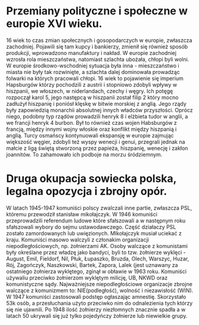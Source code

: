 # Przemiany polityczne i społeczne w europie XVI wieku.
16 wiek to czas zmian społecznych i gosopodarczych w europie, zwłaszcza zachodniej. Pojawili się tam kupcy i bankierzy, zmienił się również sposób produkcji, wprowadzono manufaktury i nakład. W europie zachodniej wzrosła rola mieszczaństwa, natomiast szlachta ubożała, chłopi byli wolni. W europie środkowo-wschodniej sytuacja była inna - mieszczaństwo i miasta nie były tak rozwinięte, a szlachta dalej dominowała prowadząc folwarki na których pracowali chłopi. 16 wiek to pojawienie się imperium Hapsburgów którzy pochodzili z austrii i stopniowo zdobyli wpływy w hiszpanii, we włoszech, w niderlandach, czechy i węgry. Ich potęgę rozpoczął karol 5, jego następcą w hiszpanii został filip 2 który mocno zadłużył hiszpanię i poniósł klęskę w bitwie morskiej z anglią. Jego rządy były zapowiedzią monarchii absolutnej innych władców przyszłości. Oprócz niego, podobny typ rządów prowadzili henryk 8 i elżbieta tudor w anglii, a we francji henryk 4 burbon. Był to również czas wojen Habsburgów z francją, między innymi wojny włoskie oraz konflikt między hiszpanią i anglią. Turcy osmańscy kontynuowali ekspansję w europie zajmując większość węgier, zdobyli też wyspy wenecji i genui, przegrali jednak na małcie z ligą świętą stworzoną przez papieża, hiszpanię, wenecję i zakłon joannitów. To zahamowało ich podboje na morzu śródziemnym.
# Druga okupacja sowiecka polska, legalna opozycja i zbrojny opór.
W latach 1945-1947 komuniści polscy zwalczali inne partie, zwłaszcza PSL, któremu przewodził stanisław mikołajczyk. W 1946 komuniści przeprowadzili referendum ludowe które sfałszowali a w następnym roku sfałszowali wybory do sejmu ustawodawczego. Część działaczy PSL zostało zamordowanych lub uwięzionych. MIkołajczyk musiał uciekać z kraju. Komuniści masowo walczyli z członakim organizacji niepodległościowych, np. żołnierzami AK. Osoby walczące z komunistami były określane przez władzę jako bandyci, byli to tzw. żołnierze wyklęci - August, Emil, Fieldorf, Nil, Płuk, Łupaszko, Bruzda, Olech, Warszyc, Huzar, Rój, Zagończyk, Naszkowski, Bartek, Zapora, Lalek (jest uznawany za ostatniego żołnierza wyklętego, zginął w obławie w 1963 roku. Komuniści używaliu przeciwko żołnierzom wyklętym milicję, UB, NKWD oraz komunistyczne sądy. Najważniejsze niepodległościowe organizacje zbrojne walczące z komunizmem to: NIE(podległość), wolność i niezawisłość (WIN). W 1947 komuniści zastosowali podstęp ogłaszając amnestię. Skorzystało 53k osób, a przesłuchania użyto przeciwko nim do odnalezienia tych którzy się nie ujawnili. Po 1948 ilość żołnierzy niezłomnych znacznie spadła a w latach 50 ukrywali się już tylko pojedyńczy żołnierze lub niewielkie grupy.
